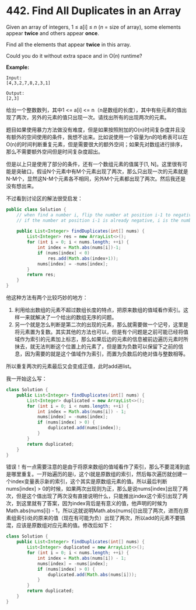 # 442. Find All Duplicates in an Array





Given an array of integers, 1 ≤ a[i] ≤ *n* (*n* = size of array), some elements appear **twice** and others appear **once**.

Find all the elements that appear **twice** in this array.

Could you do it without extra space and in O(*n*) runtime?

**Example:**

```
Input:
[4,3,2,7,8,2,3,1]

Output:
[2,3]
```

给出一个整数数列，其中1 <= a[i] <= n（n是数组的长度），其中有些元素的值出现了两次，另外的元素的值只出现一次。请找出所有的出现两次的元素。

题目如果使用暴力方法做没有难度，但是如果按照附加的O(n)时间复杂度并且没有额外的空间使用的条件，我想不出来。比如说使用一个容量为n的哈希表可以在O(n)的时间判断重复元素，但是需要很大的额外空间；如果先对数组进行排序，那么不需要额外空间但是时间复杂度超出。

但是以上只是使用了部分的条件，还有一个数组元素的值属于[1, N]。这里很有可能是突破口，假设N个元素中有M个元素出现了两次，那么只出现一次的元素就是N-M个，显然这N-M个元素各不相同，另外M个元素都出现了两次。然后我还是没有想出来。

不过看到讨论区的解法很受启发：

```java
public class Solution {
    // when find a number i, flip the number at position i-1 to negative. 
    // if the number at position i-1 is already negative, i is the number that occurs twice.
    
    public List<Integer> findDuplicates(int[] nums) {
        List<Integer> res = new ArrayList<>();
        for (int i = 0; i < nums.length; ++i) {
            int index = Math.abs(nums[i])-1;
            if (nums[index] < 0)
                res.add(Math.abs(index+1));
            nums[index] = -nums[index];
        }
        return res;
    }
}
```



他这种方法有两个比较巧妙的地方：

1. 利用给出数组的元素不超过数组长度的特点，把原来数组的值域看作索引。这样一来就解决了一个给出的数组无序的问题。
2. 另一个就是怎么判断是第二次的出现的元素，那么就需要做一个记号，这里是将元素置为复数。其实其他的方法也可以，但是有个问题是之前可能已经将值域作为索引的元素加上标志，那么如果后边的元素的信息被前边遍历元素时所抹去，就无法判断这个位置上的元素了，但是置为负数可以保留下之前的信息，因为需要的就是这个值域作为索引，而置为负数后的绝对值与整数相等。

所以重复两次的元素最后又会变成正值，此时add进list。

我一开始这么写：

```java
class Solution {
    public List<Integer> findDuplicates(int[] nums) {
        List<Integer> duplicated = new ArrayList<>();
        for (int i = 0; i < nums.length; ++i) {
            int index = Math.abs(nums[i]) - 1;
            nums[index] = -nums[index];
            if (nums[index] > 0) {
                duplicated.add(nums[index]);
            }
        }
        return duplicated;
    }
}
```

错误！有一点需要注意的是由于将原来数组的值域看作了索引，那么不要混淆到底是哪里重复。一开始遍历的是i，这个i就是原数组的索引，然后每次遍历就创建一个index变量表示新的索引，这个其实是原数组元素的值。所以最后判断nums[index] > 0的时候，如果两次出现则为正，那么是说nums[index]出现了两次，但是这个值出现了两次没有直接说明什么，只能推出index这个索引出现了两次，到这里就有了答案，因为index背后是有意义的值，他声明的时候为Math.abs(nums[i]) - 1，所以这就说明Math.abs(nums[i])出现了两次，进而在原素组索引i处的原来的值（现在有可能为负）出现了两次，所以add的元素不要搞混，应该是原数组对应元素的值。修改后如下：

```java
class Solution {
    public List<Integer> findDuplicates(int[] nums) {
        List<Integer> duplicated = new ArrayList<>();
        for (int i = 0; i < nums.length; ++i) {
            int index = Math.abs(nums[i]) - 1;
            nums[index] = -nums[index];
            if (nums[index] > 0) {
                duplicated.add(Math.abs(nums[i]));
            }
        }
        return duplicated;
    }
}
```

